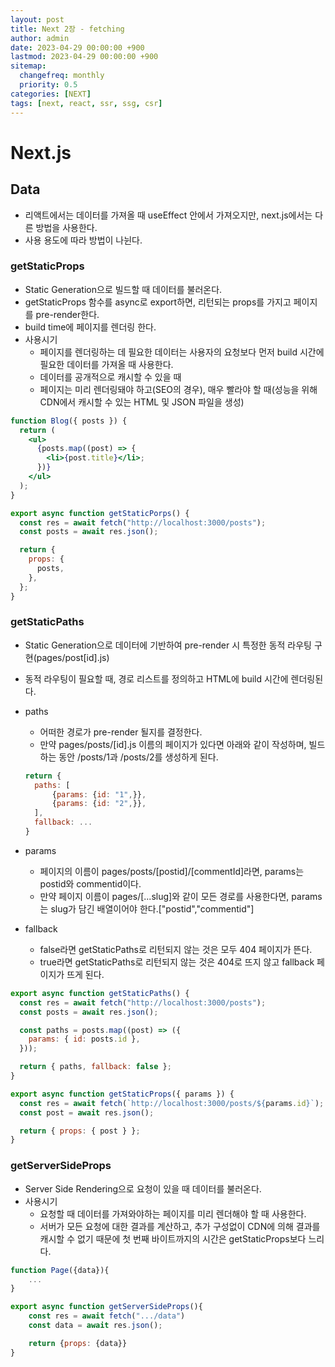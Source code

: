 ```yaml
---
layout: post
title: Next 2장 - fetching
author: admin
date: 2023-04-29 00:00:00 +900
lastmod: 2023-04-29 00:00:00 +900
sitemap:
  changefreq: monthly
  priority: 0.5
categories: [NEXT]
tags: [next, react, ssr, ssg, csr]
---
```


# Next.js

## Data

- 리액트에서는 데이터를 가져올 때 useEffect 안에서 가져오지만, next.js에서는 다른 방법을 사용한다.
- 사용 용도에 따라 방법이 나뉜다.

### getStaticProps

- Static Generation으로 빌드할 때 데이터를 불러온다.
- getStaticProps 함수를 async로 export하면, 리턴되는 props를 가지고 페이지를 pre-render한다.
- build time에 페이지를 렌더링 한다.
- 사용시기
  - 페이지를 렌더링하는 데 필요한 데이터는 사용자의 요청보다 먼저 build 시간에 필요한 데이터를 가져올 때 사용한다.
  - 데이터를 공개적으로 캐시할 수 있을 때
  - 페이지는 미리 렌더링돼야 하고(SEO의 경우), 매우 빨라야 할 때(성능을 위해 CDN에서 캐시할 수 있는 HTML 및 JSON 파일을 생성)

```jsx
function Blog({ posts }) {
  return (
    <ul>
      {posts.map((post) => {
        <li>{post.title}</li>;
      })}
    </ul>
  );
}

export async function getStaticPorps() {
  const res = await fetch("http://localhost:3000/posts");
  const posts = await res.json();

  return {
    props: {
      posts,
    },
  };
}
```

### getStaticPaths

- Static Generation으로 데이터에 기반하여 pre-render 시 특정한 동적 라우팅 구현(pages/post[id].js)
- 동적 라우팅이 필요할 때, 경로 리스트를 정의하고 HTML에 build 시간에 렌더링된다.
- paths

  - 어떠한 경로가 pre-render 될지를 결정한다.
  - 만약 pages/posts/[id].js 이름의 페이지가 있다면 아래와 같이 작성하며, 빌드하는 동안 /posts/1과 /posts/2를 생성하게 된다.

  ```jsx
  return {
    paths: [
        {params: {id: "1",}},
        {params: {id: "2",}},
    ],
    fallback: ...
  }
  ```

- params

  - 페이지의 이름이 pages/posts/[postid]/[commentId]라면, params는 postid와 commentid이다.
  - 만약 페이지 이름이 pages/[...slug]와 같이 모든 경로를 사용한다면, params는 slug가 담긴 배열이어야 한다.["postid","commentid"]

- fallback
  - false라면 getStaticPaths로 리턴되지 않는 것은 모두 404 페이지가 뜬다.
  - true라면 getStaticPaths로 리턴되지 않는 것은 404로 뜨지 않고 fallback 페이지가 뜨게 된다.

```jsx
export async function getStaticPaths() {
  const res = await fetch("http://localhost:3000/posts");
  const posts = await res.json();

  const paths = posts.map((post) => ({
    params: { id: posts.id },
  }));

  return { paths, fallback: false };
}

export async function getStaticProps({ params }) {
  const res = await fetch(`http://localhost:3000/posts/${params.id}`);
  const post = await res.json();

  return { props: { post } };
}
```

### getServerSideProps

- Server Side Rendering으로 요청이 있을 때 데이터를 불러온다.
- 사용시기
  - 요청할 때 데이터를 가져와야하는 페이지를 미리 렌더해야 할 때 사용한다.
  - 서버가 모든 요청에 대한 결과를 계산하고, 추가 구성없이 CDN에 의해 결과를 캐시할 수 없기 때문에 첫 번째 바이트까지의 시간은 getStaticProps보다 느리다.

```jsx
function Page({data}){
    ...
}

export async function getServerSideProps(){
    const res = await fetch(".../data")
    const data = await res.json();

    return {props: {data}}
}
```
